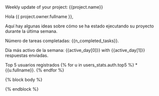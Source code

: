 Weekly update of your project: {{project.name}}

Hola {{ project.owner.fullname }},

Aquí hay algunas ideas sobre cómo se ha estado ejecutando su proyecto durante la última semana.

Número de tareas completadas: {{n_completed_tasks}}.

Día más activo de la semana: {{active_day[0]}} with {{active_day[1]}} respuestas enviadas.

Top 5 usuarios registrados
{% for u in users_stats.auth.top5 %}
    * {{u.fullname}}.
{% endfor %}

{% block body %}

{% endblock %}
